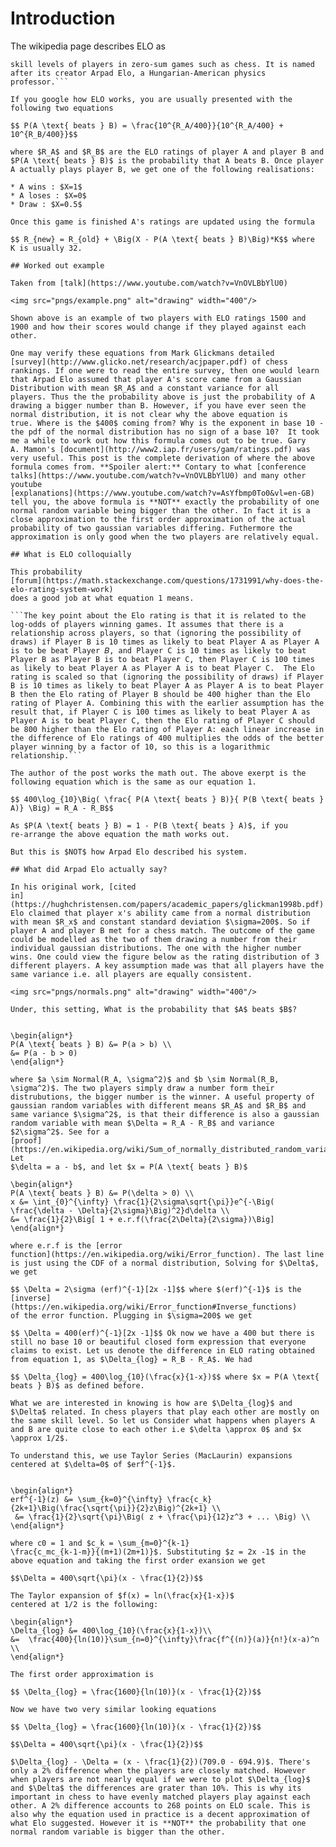# Introduction

The wikipedia page describes ELO as 

```The Elo[a] rating system is a method for calculating the relative
skill levels of players in zero-sum games such as chess. It is named
after its creator Arpad Elo, a Hungarian-American physics
professor.```

If you google how ELO works, you are usually presented with the
following two equations

$$ P(A \text{ beats } B) = \frac{10^{R_A/400}}{10^{R_A/400} + 10^{R_B/400}}$$

where $R_A$ and $R_B$ are the ELO ratings of player A and player B and
$P(A \text{ beats } B)$ is the probability that A beats B. Once player
A actually plays player B, we get one of the following realisations:

* A wins : $X=1$
* A loses : $X=0$
* Draw : $X=0.5$

Once this game is finished A's ratings are updated using the formula

$$ R_{new} = R_{old} + \Big(X - P(A \text{ beats } B)\Big)*K$$ where
K is usually 32.

## Worked out example

Taken from [talk](https://www.youtube.com/watch?v=VnOVLBbYlU0)

<img src="pngs/example.png" alt="drawing" width="400"/>

Shown above is an example of two players with ELO ratings 1500 and
1900 and how their scores would change if they played against each
other.

One may verify these equations from Mark Glickmans detailed
[survey](http://www.glicko.net/research/acjpaper.pdf) of chess
rankings. If one were to read the entire survey, then one would learn
that Arpad Elo assumed that player A's score came from a Gaussian
Distribution with mean $R_A$ and a constant variance for all
players. Thus the the probability above is just the probability of A
drawing a bigger number than B. However, if you have ever seen the
normal distribution, it is not clear why the above equation is
true. Where is the $400$ coming from? Why is the exponent in base 10 -
the pdf of the normal distribution has no sign of a base 10?  It took
me a while to work out how this formula comes out to be true. Gary
A. Mamon's [document](http://www2.iap.fr/users/gam/ratings.pdf) was
very useful. This post is the complete derivation of where the above
formula comes from. **Spoiler alert:** Contary to what [conference
talks](https://www.youtube.com/watch?v=VnOVLBbYlU0) and many other
youtube
[explanations](https://www.youtube.com/watch?v=AsYfbmp0To0&vl=en-GB)
tell you, the above formula is **NOT** exactly the probability of one
normal random variable being bigger than the other. In fact it is a
close approximation to the first order approximation of the actual
probability of two gaussian variables differing. Futhermore the
approximation is only good when the two players are relatively equal.

## What is ELO colloquially

This probability
[forum](https://math.stackexchange.com/questions/1731991/why-does-the-elo-rating-system-work)
does a good job at what equation 1 means.

```The key point about the Elo rating is that it is related to the
log-odds of players winning games. It assumes that there is a
relationship across players, so that (ignoring the possibility of
draws) if Player B is 10 times as likely to beat Player A as Player A
is to be beat Player 𝐵, and Player C is 10 times as likely to beat
Player B as Player B is to beat Player C, then Player C is 100 times
as likely to beat Player A as Player A is to beat Player C.  The Elo
rating is scaled so that (ignoring the possibility of draws) if Player
B is 10 times as likely to beat Player A as Player A is to beat Player
B then the Elo rating of Player B should be 400 higher than the Elo
rating of Player A. Combining this with the earlier assumption has the
result that, if Player C is 100 times as likely to beat Player A as
Player A is to beat Player C, then the Elo rating of Player C should
be 800 higher than the Elo rating of Player A: each linear increase in
the difference of Elo ratings of 400 multiplies the odds of the better
player winning by a factor of 10, so this is a logarithmic
relationship.```

The author of the post works the math out. The above exerpt is the
following equation which is the same as our equation 1.

$$ 400\log_{10}\Big( \frac{ P(A \text{ beats } B)}{ P(B \text{ beats } A)} \Big) = R_A - R_B$$

As $P(A \text{ beats } B) = 1 - P(B \text{ beats } A)$, if you
re-arrange the above equation the math works out.

But this is $NOT$ how Arpad Elo described his system.

## What did Arpad Elo actually say?

In his original work, [cited
in](https://hughchristensen.com/papers/academic_papers/glickman1998b.pdf)
Elo claimed that player x's ability came from a normal distribution
with mean $R_x$ and constant standard deviation $\sigma=200$. So if
player A and player B met for a chess match. The outcome of the game
could be modelled as the two of them drawing a number from their
individual gaussian distributions. The one with the higher number
wins. One could view the figure below as the rating distribution of 3
different players. A key assumption made was that all players have the
same variance i.e. all players are equally consistent.

<img src="pngs/normals.png" alt="drawing" width="400"/>

Under, this setting, What is the probability that $A$ beats $B$?


\begin{align*}
P(A \text{ beats } B) &= P(a > b) \\
&= P(a - b > 0)
\end{align*}

where $a \sim Normal(R_A, \sigma^2)$ and $b \sim Normal(R_B,
\sigma^2)$. The two players simply draw a number form their
distrubutions, the bigger number is the winner. A useful property of
gaussian random variables with different means $R_A$ and $R_B$ and
same variance $\sigma^2$, is that their difference is also a gaussian
random variable with mean $\Delta = R_A - R_B$ and variance
$2\sigma^2$. See for a
[proof](https://en.wikipedia.org/wiki/Sum_of_normally_distributed_random_variables). Let
$\delta = a - b$, and let $x = P(A \text{ beats } B)$

\begin{align*}
P(A \text{ beats } B) &= P(\delta > 0) \\
x &= \int_{0}^{\infty} \frac{1}{2\sigma\sqrt{\pi}}e^{-\Big( \frac{\delta - \Delta}{2\sigma}\Big)^2}d\delta \\
&= \frac{1}{2}\Big[ 1 + e.r.f(\frac{2\Delta}{2\sigma})\Big]
\end{align*}

where e.r.f is the [error
function](https://en.wikipedia.org/wiki/Error_function). The last line
is just using the CDF of a normal distribution, Solving for $\Delta$, we get

$$ \Delta = 2\sigma (erf)^{-1}[2x -1]$$ where $(erf)^{-1}$ is the
[inverse](https://en.wikipedia.org/wiki/Error_function#Inverse_functions)
of the error function. Plugging in $\sigma=200$ we get

$$ \Delta = 400(erf)^{-1}[2x -1]$$ Ok now we have a 400 but there is
still no base 10 or beautiful closed form expression that everyone
claims to exist. Let us denote the difference in ELO rating obtained
from equation 1, as $\Delta_{log} = R_B - R_A$. We had 

$$ \Delta_{log} = 400\log_{10}(\frac{x}{1-x})$$ where $x = P(A \text{
beats } B)$ as defined before.

What we are interested in knowing is how are $\Delta_{log}$ and
$\Delta$ related. In chess players that play each other are mostly on
the same skill level. So let us Consider what happens when players A
and B are quite close to each other i.e $\delta \approx 0$ and $x
\approx 1/2$.

To understand this, we use Taylor Series (MacLaurin) expansions
centered at $\delta=0$ of $erf^{-1}$.


\begin{align*}
erf^{-1}(z) &= \sum_{k=0}^{\infty} \frac{c_k}{2k+1}\Big(\frac{\sqrt{\pi}}{2}z\Big)^{2k+1} \\
 &= \frac{1}{2}\sqrt{\pi}\Big( z + \frac{\pi}{12}z^3 + ... \Big) \\
\end{align*}

where c0 = 1 and $c_k = \sum_{m=0}^{k-1}
\frac{c_mc_{k-1-m}}{(m+1)(2m+1)}$. Substituting $z = 2x -1$ in the
above equation and taking the first order exansion we get

$$\Delta = 400\sqrt{\pi}(x - \frac{1}{2})$$

The Taylor expansion of $f(x) = ln(\frac{x}{1-x})$
centered at 1/2 is the following:

\begin{align*}
\Delta_{log} &= 400\log_{10}(\frac{x}{1-x})\\
&=  \frac{400}{ln(10)}\sum_{n=0}^{\infty}\frac{f^{(n)}(a)}{n!}(x-a)^n \\
\end{align*}

The first order approximation is 

$$ \Delta_{log} = \frac{1600}{ln(10)}(x - \frac{1}{2})$$

Now we have two very similar looking equations

$$ \Delta_{log} = \frac{1600}{ln(10)}(x - \frac{1}{2})$$

$$\Delta = 400\sqrt{\pi}(x - \frac{1}{2})$$

$\Delta_{log} - \Delta = (x - \frac{1}{2})(709.0 - 694.9)$. There's
only a 2% difference when the players are closely matched. However
when players are not nearly equal if we were to plot $\Delta_{log}$
and $\Delta$ the differences are grater than 10%. This is why its
important in chess to have evenly matched players play against each
other. A 2% difference accounts to 268 points on ELO scale. This is
also why the equation used in practice is a decent approximation of
what Elo suggested. However it is **NOT** the probability that one
normal random variable is bigger than the other.
